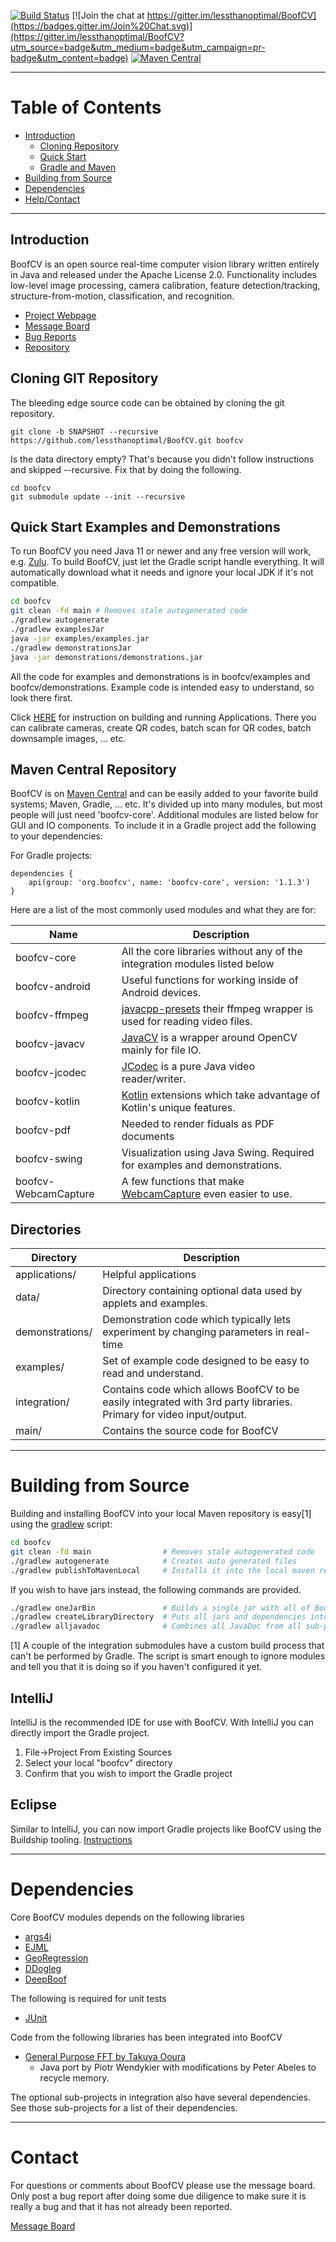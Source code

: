 [![Build Status](https://github.com/lessthanoptimal/BoofCV/actions/workflows/gradle.yml/badge.svg)](https://github.com/lessthanoptimal/BoofCV/actions/workflows/gradle.yml)
[![Join the chat at https://gitter.im/lessthanoptimal/BoofCV](https://badges.gitter.im/Join%20Chat.svg)](https://gitter.im/lessthanoptimal/BoofCV?utm_source=badge&utm_medium=badge&utm_campaign=pr-badge&utm_content=badge)
[![Maven Central](https://img.shields.io/maven-central/v/org.boofcv/boofcv-core.svg)](https://maven-badges.herokuapp.com/maven-central/org.boofcv/boofcv-core)

------------------------------------------------------
# Table of Contents

* [Introduction](#introduction)
  * [Cloning Repository](#cloning-git-repository)
  * [Quick Start](#quick-start-examples-and-demonstrations)
  * [Gradle and Maven](#adding-to-gradle-and-maven-projects)
* [Building from Source](#building-from-source)
* [Dependencies](#dependencies)
* [Help/Contact](#contact)

------------------------------------------------------
## Introduction

BoofCV is an open source real-time computer vision library written entirely in Java and released under the Apache License 2.0. Functionality includes low-level image processing, camera calibration, feature detection/tracking, structure-from-motion, classification, and recognition.

- [ Project Webpage ]( http://boofcv.org                                  )
- [ Message Board   ]( https://groups.google.com/group/boofcv             )
- [ Bug Reports     ]( https://github.com/lessthanoptimal/BoofCV/issues   )
- [ Repository      ]( https://github.com/lessthanoptimal/BoofCV          )

## Cloning GIT Repository

The bleeding edge source code can be obtained by cloning the git repository.

```
git clone -b SNAPSHOT --recursive https://github.com/lessthanoptimal/BoofCV.git boofcv
```

Is the data directory empty? That's because you didn't follow instructions and skipped --recursive. Fix that by doing the following.
```
cd boofcv
git submodule update --init --recursive
```

## Quick Start Examples and Demonstrations
To run BoofCV you need Java 11 or newer and any free version will work, e.g. [Zulu](https://www.azul.com/downloads/?package=jdk). To build BoofCV, just let the Gradle script handle everything. It will automatically download what it needs and ignore your local JDK if it's not compatible.

```bash
cd boofcv
git clean -fd main # Removes stale autogenerated code
./gradlew autogenerate
./gradlew examplesJar
java -jar examples/examples.jar
./gradlew demonstrationsJar
java -jar demonstrations/demonstrations.jar
```

All the code for examples and demonstrations is in boofcv/examples and boofcv/demonstrations. Example code is intended easy to understand, so look there first.

Click [HERE](applications/readme.md) for instruction on building and running Applications.
There you can calibrate cameras, create QR codes, batch scan for QR codes, batch downsample images, ... etc.

## Maven Central Repository

BoofCV is on [Maven Central](http://search.maven.org/) and can be easily added to your favorite build systems; Maven, Gradle, ... etc. It's divided up into many modules, but most people will just need 'boofcv-core'. Additional modules are listed below for GUI and IO components. To include it in a Gradle project add the following to your dependencies:

For Gradle projects:
```
dependencies {
    api(group: 'org.boofcv', name: 'boofcv-core', version: '1.1.3')
}
```

Here are a list of the most commonly used modules and what they are for:

| Name                 | Description                                                                                                          |
|----------------------|----------------------------------------------------------------------------------------------------------------------|
| boofcv-core          | All the core libraries without any of the integration modules listed below                                           |
| boofcv-android       | Useful functions for working inside of Android devices.                                                              |
| boofcv-ffmpeg        | [javacpp-presets](https://github.com/bytedeco/javacpp-presets) their ffmpeg wrapper is used for reading video files. |
| boofcv-javacv        | [JavaCV](https://github.com/bytedeco/javacv) is a wrapper around OpenCV mainly for file IO.                          |
| boofcv-jcodec        | [JCodec](http://jcodec.org/) is a pure Java video reader/writer.                                                     |
| boofcv-kotlin        | [Kotlin](https://kotlinlang.org/) extensions which take advantage of Kotlin's unique features.                       |
| boofcv-pdf           | Needed to render fiduals as PDF documents                                                                            |
| boofcv-swing         | Visualization using Java Swing. Required for examples and demonstrations.                                            |
| boofcv-WebcamCapture | A few functions that make [WebcamCapture](http://webcam-capture.sarxos.pl/) even easier to use.                      |

## Directories

| Directory       | Description                                                                                                         |
|-----------------|---------------------------------------------------------------------------------------------------------------------|
| applications/   | Helpful applications                                                                                                |
| data/           | Directory containing optional data used by applets and examples.                                                    |
| demonstrations/ | Demonstration code which typically lets experiment by changing parameters in real-time                              |
| examples/       | Set of example code designed to be easy to read and understand.                                                     |
| integration/    | Contains code which allows BoofCV to be easily integrated with 3rd party libraries. Primary for video input/output. |
| main/           | Contains the source code for BoofCV                                                                                 |

------------------------------------
# Building from Source

Building and installing BoofCV into your local Maven repository is easy[1] using the [gradlew](https://docs.gradle.org/current/userguide/gradle_wrapper.html) script:
```bash
cd boofcv
git clean -fd main                # Removes stale autogenerated code
./gradlew autogenerate            # Creates auto generated files
./gradlew publishToMavenLocal     # Installs it into the local maven repository 
```
If you wish to have jars instead, the following commands are provided.
```bash
./gradlew oneJarBin               # Builds a single jar with all of BoofCV in it
./gradlew createLibraryDirectory  # Puts all jars and dependencies into boofcv/library
./gradlew alljavadoc              # Combines all JavaDoc from all sub-projects into a single set
```

[1] A couple of the integration submodules have a custom build process that can't be performed by Gradle. The script is smart enough to ignore modules and tell you that it is doing so if you haven't configured it yet.

## IntelliJ

IntelliJ is the recommended IDE for use with BoofCV. With IntelliJ you can directly import the Gradle project. 

1. File->Project From Existing Sources
2. Select your local "boofcv" directory
3. Confirm that you wish to import the Gradle project

## Eclipse

Similar to IntelliJ, you can now import Gradle projects like BoofCV using the Buildship tooling. [Instructions](https://www.vogella.com/tutorials/EclipseGradle/article.html)

-----------------------------------------------------------
# Dependencies

Core BoofCV modules depends on the following libraries

- [ args4j        ]( http://args4j.kohsuke.org/)
- [ EJML          ]( http://code.google.com/p/efficient-java-matrix-library )
- [ GeoRegression ]( http://georegression.org )
- [ DDogleg       ]( http://ddogleg.org)
- [ DeepBoof      ]( https://github.com/lessthanoptimal/DeepBoof)

The following is required for unit tests

- [ JUnit   ]( http://junit.sourceforge.net/)

Code from the following libraries has been integrated into BoofCV

- [General Purpose FFT by Takuya Ooura](http://www.kurims.kyoto-u.ac.jp/~ooura/fft.html)
  * Java port by Piotr Wendykier with modifications by Peter Abeles to recycle memory.
  
The optional sub-projects in integration also have several dependencies. See those sub-projects for a list of their dependencies.

------------------------------------
# Contact

For questions or comments about BoofCV please use the message board. Only post a bug report after doing some due diligence to make sure it is really a bug and that it has not already been reported.

[Message Board](http://groups.google.com/group/boofcv)
